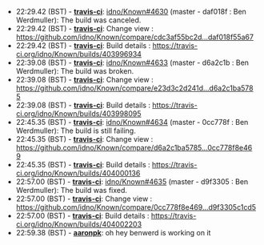 * <a id="22:29.42">22:29.42 (BST)</a> - __[travis-ci](https://github.com/travis-ci)__: <a href="https://github.com/idno/Known/issues/4630">idno/Known#4630</a> (master - daf018f : Ben Werdmuller): The build was canceled.
* <a id="22:29.42">22:29.42 (BST)</a> - __[travis-ci](https://github.com/travis-ci)__: Change view : https://github.com/idno/Known/compare/cdc3af55bc2d...daf018f55a67
* <a id="22:29.42">22:29.42 (BST)</a> - __[travis-ci](https://github.com/travis-ci)__: Build details : https://travis-ci.org/idno/Known/builds/403996934
* <a id="22:39.08">22:39.08 (BST)</a> - __[travis-ci](https://github.com/travis-ci)__: <a href="https://github.com/idno/Known/issues/4633">idno/Known#4633</a> (master - d6a2c1b : Ben Werdmuller): The build was broken.
* <a id="22:39.08">22:39.08 (BST)</a> - __[travis-ci](https://github.com/travis-ci)__: Change view : https://github.com/idno/Known/compare/e23d3c2d241d...d6a2c1ba5785
* <a id="22:39.08">22:39.08 (BST)</a> - __[travis-ci](https://github.com/travis-ci)__: Build details : https://travis-ci.org/idno/Known/builds/403998095
* <a id="22:45.35">22:45.35 (BST)</a> - __[travis-ci](https://github.com/travis-ci)__: <a href="https://github.com/idno/Known/issues/4634">idno/Known#4634</a> (master - 0cc778f : Ben Werdmuller): The build is still failing.
* <a id="22:45.35">22:45.35 (BST)</a> - __[travis-ci](https://github.com/travis-ci)__: Change view : https://github.com/idno/Known/compare/d6a2c1ba5785...0cc778f8e469
* <a id="22:45.35">22:45.35 (BST)</a> - __[travis-ci](https://github.com/travis-ci)__: Build details : https://travis-ci.org/idno/Known/builds/404000136
* <a id="22:57.00">22:57.00 (BST)</a> - __[travis-ci](https://github.com/travis-ci)__: <a href="https://github.com/idno/Known/issues/4635">idno/Known#4635</a> (master - d9f3305 : Ben Werdmuller): The build was fixed.
* <a id="22:57.00">22:57.00 (BST)</a> - __[travis-ci](https://github.com/travis-ci)__: Change view : https://github.com/idno/Known/compare/0cc778f8e469...d9f3305c1cd5
* <a id="22:57.00">22:57.00 (BST)</a> - __[travis-ci](https://github.com/travis-ci)__: Build details : https://travis-ci.org/idno/Known/builds/404002203
* <a id="22:59.38">22:59.38 (BST)</a> - __[aaronpk](https://github.com/aaronpk)__: oh hey benwerd is working on it
